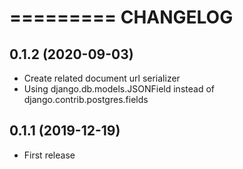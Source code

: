 =========
CHANGELOG
=========

0.1.2           (2020-09-03)
----------------------------

* Create related document url serializer
* Using django.db.models.JSONField instead of django.contrib.postgres.fields

0.1.1           (2019-12-19)
----------------------------

* First release
